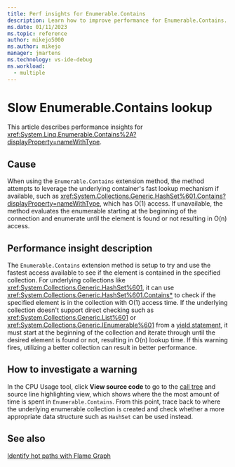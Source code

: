 ```yaml
---
title: Perf insights for Enumerable.Contains
description: Learn how to improve performance for Enumerable.Contains.
ms.date: 01/11/2023
ms.topic: reference
author: mikejo5000
ms.author: mikejo
manager: jmartens
ms.technology: vs-ide-debug
ms.workload: 
  - multiple
---
```


# Slow Enumerable.Contains lookup

This article describes performance insights for <xref:System.Linq.Enumerable.Contains%2A?displayProperty=nameWithType>.

## Cause

When using the `Enumerable.Contains` extension method, the method attempts to leverage the underlying container's fast lookup mechanism if available, such as <xref:System.Collections.Generic.HashSet%601.Contains?displayProperty=nameWithType>, which has O(1) access. If unavailable, the method evaluates the enumerable starting at the beginning of the connection and enumerate until the element is found or not resulting in O(n) access.

## Performance insight description

The `Enumerable.Contains` extension method is setup to try and use the fastest access available to see if the element is contained in the specified collection. For underlying collections like <xref:System.Collections.Generic.HashSet%601>, it can use <xref:System.Collections.Generic.HashSet%601.Contains*> to check if the specified element is in the collection with O(1) access time. If the underlying collection doesn't support direct checking such as <xref:System.Collections.Generic.List%601> or <xref:System.Collections.Generic.IEnumerable%601> from a [yield statement](/dotnet/csharp/language-reference/statements/yield), it must start at the beginning of the collection and iterate through until the desired element is found or not, resulting in O(n) lookup time. If this warning fires, utilizing a better collection can result in better performance.

## How to investigate a warning

In the CPU Usage tool, click **View source code** to go to the [call tree](../profiling/cpu-usage.md#BKMK_Call_tree_structure) and source line highlighting view, which shows where the the most amount of time is spent in `Enumerable.Contains`. From this point, trace back to where the underlying enumerable collection is created and check whether a more appropriate data structure such as `HashSet` can be used instead.

## See also

[Identify hot paths with Flame Graph](../profiling/flame-graph.md)
